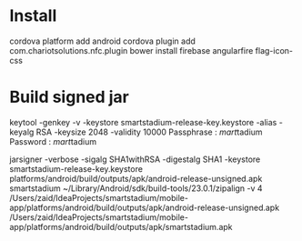 # Install
cordova platform add android
cordova plugin add com.chariotsolutions.nfc.plugin
bower install firebase angularfire flag-icon-css

# Build signed jar
keytool -genkey -v -keystore smartstadium-release-key.keystore -alias  -keyalg RSA -keysize 2048 -validity 10000
Passphrase : $mart$tadium
Password : $mart$tadium

jarsigner -verbose -sigalg SHA1withRSA -digestalg SHA1 -keystore smartstadium-release-key.keystore platforms/android/build/outputs/apk/android-release-unsigned.apk smartstadium
~/Library/Android/sdk/build-tools/23.0.1/zipalign -v 4 /Users/zaid/IdeaProjects/smartstadium/mobile-app/platforms/android/build/outputs/apk/android-release-unsigned.apk /Users/zaid/IdeaProjects/smartstadium/mobile-app/platforms/android/build/outputs/apk/smartstadium.apk